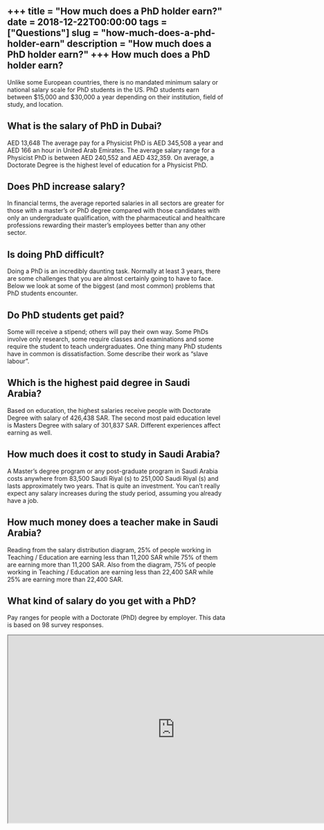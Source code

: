 +++
title = "How much does a PhD holder earn?"
date = 2018-12-22T00:00:00
tags = ["Questions"]
slug = "how-much-does-a-phd-holder-earn"
description = "How much does a PhD holder earn?"
+++
How much does a PhD holder earn?
--------------------------------

Unlike some European countries, there is no mandated minimum salary or national salary scale for PhD students in the US. PhD students earn between $15,000 and $30,000 a year depending on their institution, field of study, and location.

What is the salary of PhD in Dubai?
-----------------------------------

AED 13,648 The average pay for a Physicist PhD is AED 345,508 a year and AED 166 an hour in United Arab Emirates. The average salary range for a Physicist PhD is between AED 240,552 and AED 432,359. On average, a Doctorate Degree is the highest level of education for a Physicist PhD.

Does PhD increase salary?
-------------------------

In financial terms, the average reported salaries in all sectors are greater for those with a master’s or PhD degree compared with those candidates with only an undergraduate qualification, with the pharmaceutical and healthcare professions rewarding their master’s employees better than any other sector.

Is doing PhD difficult?
-----------------------

Doing a PhD is an incredibly daunting task. Normally at least 3 years, there are some challenges that you are almost certainly going to have to face. Below we look at some of the biggest (and most common) problems that PhD students encounter.

Do PhD students get paid?
-------------------------

Some will receive a stipend; others will pay their own way. Some PhDs involve only research, some require classes and examinations and some require the student to teach undergraduates. One thing many PhD students have in common is dissatisfaction. Some describe their work as “slave labour”.

Which is the highest paid degree in Saudi Arabia?
-------------------------------------------------

Based on education, the highest salaries receive people with Doctorate Degree with salary of 426,438 SAR. The second most paid education level is Masters Degree with salary of 301,837 SAR. Different experiences affect earning as well.

How much does it cost to study in Saudi Arabia?
-----------------------------------------------

A Master’s degree program or any post-graduate program in Saudi Arabia costs anywhere from 83,500 Saudi Riyal (s) to 251,000 Saudi Riyal (s) and lasts approximately two years. That is quite an investment. You can’t really expect any salary increases during the study period, assuming you already have a job.

How much money does a teacher make in Saudi Arabia?
---------------------------------------------------

Reading from the salary distribution diagram, 25% of people working in Teaching / Education are earning less than 11,200 SAR while 75% of them are earning more than 11,200 SAR. Also from the diagram, 75% of people working in Teaching / Education are earning less than 22,400 SAR while 25% are earning more than 22,400 SAR.

What kind of salary do you get with a PhD?
------------------------------------------

Pay ranges for people with a Doctorate (PhD) degree by employer. This data is based on 98 survey responses.

<iframe allow="accelerometer; autoplay; clipboard-write; encrypted-media; gyroscope; picture-in-picture" allowfullscreen="" class="__youtube_prefs__  epyt-is-override  no-lazyload" data-no-lazy="1" data-origheight="433" data-origwidth="770" data-skipgform_ajax_framebjll="" height="433" id="_ytid_32118" loading="lazy" src="https://www.youtube.com/embed/RkCbR9gIw2w?enablejsapi=1&autoplay=0&cc_load_policy=0&cc_lang_pref=&iv_load_policy=1&loop=0&modestbranding=0&rel=1&fs=1&playsinline=0&autohide=2&theme=dark&color=red&controls=1&" title="YouTube player" width="770"></iframe>